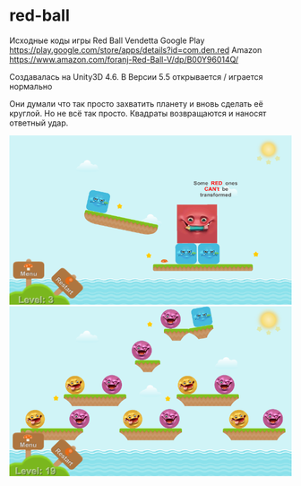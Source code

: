 # red-ball
Исходные коды игры Red Ball Vendetta
Google Play
https://play.google.com/store/apps/details?id=com.den.red
Amazon
https://www.amazon.com/foranj-Red-Ball-V/dp/B00Y96014Q/

Создавалась на Unity3D 4.6. В Версии 5.5 открывается / играется нормально

Они думали что так просто захватить планету и вновь сделать её круглой.
Но не всё так просто.
Квадраты возвращаются и наносят ответный удар.

<img src="https://github.com/UncleJey/red-ball/blob/master/pics/1.png?raw=true" />
<img src="https://github.com/UncleJey/red-ball/blob/master/pics/2.png?raw=true" />
